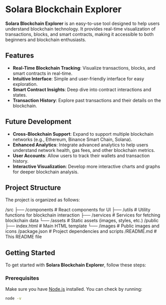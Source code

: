 # Solara Blockchain Explorer

**Solara Blockchain Explorer** is an easy-to-use tool designed to help users understand blockchain technology. It provides real-time visualization of transactions, blocks, and smart contracts, making it accessible to both beginners and blockchain enthusiasts.

## Features

- **Real-Time Blockchain Tracking**: Visualize transactions, blocks, and smart contracts in real-time.
- **Intuitive Interface**: Simple and user-friendly interface for easy exploration.
- **Smart Contract Insights**: Deep dive into contract interactions and states.
- **Transaction History**: Explore past transactions and their details on the blockchain.

## Future Development

- **Cross-Blockchain Support**: Expand to support multiple blockchain networks (e.g., Ethereum, Binance Smart Chain, Solana).
- **Enhanced Analytics**: Integrate advanced analytics to help users understand network health, gas fees, and other blockchain metrics.
- **User Accounts**: Allow users to track their wallets and transaction history.
- **Interactive Visualization**: Develop more interactive charts and graphs for deeper blockchain analysis.

## Project Structure

The project is organized as follows:

/src ├── /components # React components for UI ├── /utils # Utility functions for blockchain interaction ├── /services # Services for fetching blockchain data └── /assets # Static assets (images, styles, etc.) /public ├── index.html # Main HTML template └── /images # Public images and icons /package.json # Project dependencies and scripts /README.md # This README file


## Getting Started

To get started with **Solara Blockchain Explorer**, follow these steps:

### Prerequisites

Make sure you have [Node.js](https://nodejs.org/) installed. You can check by running:

```bash
node -v
